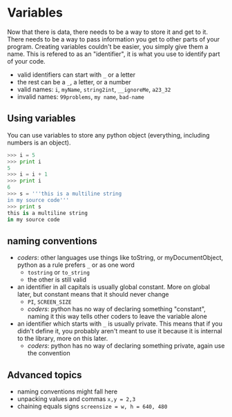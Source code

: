 # Variables
Now that there is data, there needs to be a way to store it and get to it. There needs to be a way to pass information you get to other parts of your program.  Creating variables couldn't be easier, you simply give them a name.  This is refered to as an "identifier", it is what you use to identify part of your code.

* valid identifiers can start with `_` or a letter
* the rest can be a `_`, a letter, or a number
* valid names: `i`, `myName`, `string2int`, `__ignoreMe`, `a23_32`
* invalid names: `99problems`, `my name`, `bad-name`

## Using variables
You can use variables to store any python object (everything, including numbers is an object).  

```python
>>> i = 5
>>> print i
5
>>> i = i + 1
>>> print i
6
>>> s = '''this is a multiline string
in my source code'''
>>> print s
this is a multiline string
in my source code
```

## naming conventions
* _coders_:  other languages use things like toString, or myDocumentObject, python as a rule prefers `_` or as one word
  * `tostring` or `to_string`
  * the other is still valid
* an identifier in all capitals is usually global constant.  More on global later, but constant means that it should never change
  * `PI`, `SCREEN_SIZE`
  * _coders_: python has no way of declaring something "constant", naming it this way tells other coders to leave the variable alone
* an identifier which starts with `_` is usually private.  This means that if you didn't define it, you probably aren't meant to use it because it is internal to the library, more on this later. 
    * _coders_: python has no way of declaring something private, again use the convention

## Advanced topics
* naming conventions might fall here
* unpacking values and commas `x,y = 2,3`
* chaining equals signs `screensize = w, h = 640, 480`

